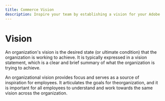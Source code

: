 ```yaml
---
title: Commerce Vision
description: Inspire your team by establishing a vision for your Adobe Commerce project.
---
```


# Vision

An organization's vision is the desired state (or ultimate condition) that the organization is working to achieve. It is typically expressed in a vision statement, which is a clear and brief summary of what the organization is trying to achieve. 

An organizational vision provides focus and serves as a source of inspiration for employees. It articulates the goals for the​ organization, and it is important for all employees to understand and work towards the same vision across the organization.
